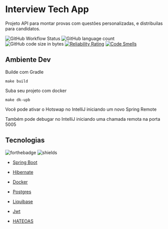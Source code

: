 # Interview Tech App

Projeto API para montar provas com questões personalizadas, e distribuilas para candidatos.

![GitHub Workflow Status](https://img.shields.io/github/workflow/status/NicolasFujisawa/interview-tech-app/Java%20CI%20with%20Gradle)
![GitHub language count](https://img.shields.io/github/languages/count/NicolasFujisawa/interview-tech-app)
![GitHub code size in bytes](https://img.shields.io/github/languages/code-size/NicolasFujisawa/interview-tech-app)
[![Reliability Rating](https://sonarcloud.io/api/project_badges/measure?project=NicolasFujisawa_interview-tech-app&metric=reliability_rating)](https://sonarcloud.io/dashboard?id=NicolasFujisawa_interview-tech-app)
[![Code Smells](https://sonarcloud.io/api/project_badges/measure?project=NicolasFujisawa_interview-tech-app&metric=code_smells)](https://sonarcloud.io/dashboard?id=NicolasFujisawa_interview-tech-app)

## Ambiente Dev

Builde com Gradle

```shell
make build
```

Suba seu projeto com docker

```shell
make dk-upb
```

Você pode ativar o Hotswap no IntelliJ iniciando um novo Spring Remote

Também pode debugar no IntelliJ iniciando uma chamada remota na porta 5005

## Tecnologias

![forthebadge](https://forthebadge.com/images/badges/made-with-java.svg) ![shields](https://img.shields.io/badge/build%20with-gradle-brightgreen?style=for-the-badge)

- [Spring Boot](https://spring.io/projects/spring-boot)

- [Hibernate](https://hibernate.org/orm/)

- [Docker](https://www.docker.com/)

- [Postgres](https://www.postgresql.org/)

- [Liquibase](https://www.liquibase.org/)

- [Jwt](https://jwt.io/)

- [HATEOAS](https://en.wikipedia.org/wiki/HATEOAS)
